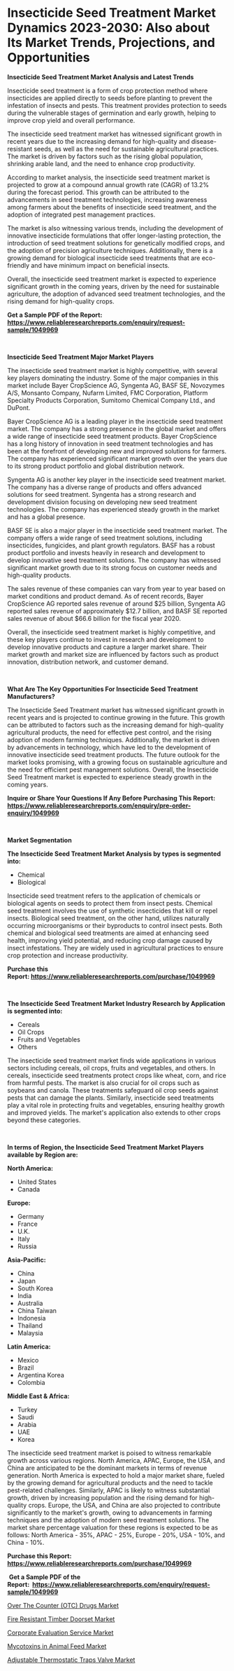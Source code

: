 <p><h1>Insecticide Seed Treatment Market Dynamics 2023-2030: Also about Its Market Trends, Projections, and Opportunities</h1></p><p><strong>Insecticide Seed Treatment Market Analysis and Latest Trends</strong></p>
<p><p>Insecticide seed treatment is a form of crop protection method where insecticides are applied directly to seeds before planting to prevent the infestation of insects and pests. This treatment provides protection to seeds during the vulnerable stages of germination and early growth, helping to improve crop yield and overall performance.</p><p>The insecticide seed treatment market has witnessed significant growth in recent years due to the increasing demand for high-quality and disease-resistant seeds, as well as the need for sustainable agricultural practices. The market is driven by factors such as the rising global population, shrinking arable land, and the need to enhance crop productivity.</p><p>According to market analysis, the insecticide seed treatment market is projected to grow at a compound annual growth rate (CAGR) of 13.2% during the forecast period. This growth can be attributed to the advancements in seed treatment technologies, increasing awareness among farmers about the benefits of insecticide seed treatment, and the adoption of integrated pest management practices.</p><p>The market is also witnessing various trends, including the development of innovative insecticide formulations that offer longer-lasting protection, the introduction of seed treatment solutions for genetically modified crops, and the adoption of precision agriculture techniques. Additionally, there is a growing demand for biological insecticide seed treatments that are eco-friendly and have minimum impact on beneficial insects.</p><p>Overall, the insecticide seed treatment market is expected to experience significant growth in the coming years, driven by the need for sustainable agriculture, the adoption of advanced seed treatment technologies, and the rising demand for high-quality crops.</p></p>
<p><strong>Get a Sample PDF of the Report:&nbsp; <a href="https://www.reliableresearchreports.com/enquiry/request-sample/1049969">https://www.reliableresearchreports.com/enquiry/request-sample/1049969</a></strong></p>
<p>&nbsp;</p>
<p><strong>Insecticide Seed Treatment Major Market Players</strong></p>
<p><p>The insecticide seed treatment market is highly competitive, with several key players dominating the industry. Some of the major companies in this market include Bayer CropScience AG, Syngenta AG, BASF SE, Novozymes A/S, Monsanto Company, Nufarm Limited, FMC Corporation, Platform Specialty Products Corporation, Sumitomo Chemical Company Ltd., and DuPont.</p><p>Bayer CropScience AG is a leading player in the insecticide seed treatment market. The company has a strong presence in the global market and offers a wide range of insecticide seed treatment products. Bayer CropScience has a long history of innovation in seed treatment technologies and has been at the forefront of developing new and improved solutions for farmers. The company has experienced significant market growth over the years due to its strong product portfolio and global distribution network.</p><p>Syngenta AG is another key player in the insecticide seed treatment market. The company has a diverse range of products and offers advanced solutions for seed treatment. Syngenta has a strong research and development division focusing on developing new seed treatment technologies. The company has experienced steady growth in the market and has a global presence.</p><p>BASF SE is also a major player in the insecticide seed treatment market. The company offers a wide range of seed treatment solutions, including insecticides, fungicides, and plant growth regulators. BASF has a robust product portfolio and invests heavily in research and development to develop innovative seed treatment solutions. The company has witnessed significant market growth due to its strong focus on customer needs and high-quality products.</p><p>The sales revenue of these companies can vary from year to year based on market conditions and product demand. As of recent records, Bayer CropScience AG reported sales revenue of around $25 billion, Syngenta AG reported sales revenue of approximately $12.7 billion, and BASF SE reported sales revenue of about $66.6 billion for the fiscal year 2020.</p><p>Overall, the insecticide seed treatment market is highly competitive, and these key players continue to invest in research and development to develop innovative products and capture a larger market share. Their market growth and market size are influenced by factors such as product innovation, distribution network, and customer demand.</p></p>
<p>&nbsp;</p>
<p><strong>What Are The Key Opportunities For Insecticide Seed Treatment Manufacturers?</strong></p>
<p><p>The Insecticide Seed Treatment market has witnessed significant growth in recent years and is projected to continue growing in the future. This growth can be attributed to factors such as the increasing demand for high-quality agricultural products, the need for effective pest control, and the rising adoption of modern farming techniques. Additionally, the market is driven by advancements in technology, which have led to the development of innovative insecticide seed treatment products. The future outlook for the market looks promising, with a growing focus on sustainable agriculture and the need for efficient pest management solutions. Overall, the Insecticide Seed Treatment market is expected to experience steady growth in the coming years.</p></p>
<p><strong>Inquire or Share Your Questions If Any Before Purchasing This Report: <a href="https://www.reliableresearchreports.com/enquiry/pre-order-enquiry/1049969">https://www.reliableresearchreports.com/enquiry/pre-order-enquiry/1049969</a></strong></p>
<p>&nbsp;</p>
<p><strong>Market Segmentation</strong></p>
<p><strong>The Insecticide Seed Treatment Market Analysis by types is segmented into:</strong></p>
<p><ul><li>Chemical</li><li>Biological</li></ul></p>
<p><p>Insecticide seed treatment refers to the application of chemicals or biological agents on seeds to protect them from insect pests. Chemical seed treatment involves the use of synthetic insecticides that kill or repel insects. Biological seed treatment, on the other hand, utilizes naturally occurring microorganisms or their byproducts to control insect pests. Both chemical and biological seed treatments are aimed at enhancing seed health, improving yield potential, and reducing crop damage caused by insect infestations. They are widely used in agricultural practices to ensure crop protection and increase productivity.</p></p>
<p><strong>Purchase this Report:&nbsp;<a href="https://www.reliableresearchreports.com/purchase/1049969">https://www.reliableresearchreports.com/purchase/1049969</a></strong></p>
<p>&nbsp;</p>
<p><strong>The Insecticide Seed Treatment Market Industry Research by Application is segmented into:</strong></p>
<p><ul><li>Cereals</li><li>Oil Crops</li><li>Fruits and Vegetables</li><li>Others</li></ul></p>
<p><p>The insecticide seed treatment market finds wide applications in various sectors including cereals, oil crops, fruits and vegetables, and others. In cereals, insecticide seed treatments protect crops like wheat, corn, and rice from harmful pests. The market is also crucial for oil crops such as soybeans and canola. These treatments safeguard oil crop seeds against pests that can damage the plants. Similarly, insecticide seed treatments play a vital role in protecting fruits and vegetables, ensuring healthy growth and improved yields. The market's application also extends to other crops beyond these categories.</p></p>
<p>&nbsp;</p>
<p><strong>In terms of Region, the Insecticide Seed Treatment Market Players available by Region are:</strong></p>
<p>
    <p> <strong> North America: </strong>
        <ul>
            <li>United States</li>
            <li>Canada</li>
        </ul>
        </p> 
    <p> <strong> Europe: </strong>
        <ul>
            <li>Germany</li>
            <li>France</li>
            <li>U.K.</li>
            <li>Italy</li>
            <li>Russia</li>
        </ul>
        </p> 
    <p> <strong> Asia-Pacific: </strong>
        <ul>
            <li>China</li>
            <li>Japan</li>
            <li>South Korea</li>
            <li>India</li>
            <li>Australia</li>
            <li>China Taiwan</li>
            <li>Indonesia</li>
            <li>Thailand</li>
            <li>Malaysia</li>
        </ul>
        </p> 
    <p> <strong> Latin America: </strong>
        <ul>
            <li>Mexico</li>
            <li>Brazil</li>
            <li>Argentina Korea</li>
            <li>Colombia</li>
        </ul>
        </p> 
    <p> <strong> Middle East & Africa: </strong>
        <ul>
            <li>Turkey</li>
            <li>Saudi</li>
            <li>Arabia</li>
            <li>UAE</li>
            <li>Korea</li>
        </ul>
    </p>
    </p>
<p><p>The insecticide seed treatment market is poised to witness remarkable growth across various regions. North America, APAC, Europe, the USA, and China are anticipated to be the dominant markets in terms of revenue generation. North America is expected to hold a major market share, fueled by the growing demand for agricultural products and the need to tackle pest-related challenges. Similarly, APAC is likely to witness substantial growth, driven by increasing population and the rising demand for high-quality crops. Europe, the USA, and China are also projected to contribute significantly to the market's growth, owing to advancements in farming techniques and the adoption of modern seed treatment solutions. The market share percentage valuation for these regions is expected to be as follows: North America - 35%, APAC - 25%, Europe - 20%, USA - 10%, and China - 10%.</p></p>
<p><strong>Purchase this Report: <a href="https://www.reliableresearchreports.com/purchase/1049969">https://www.reliableresearchreports.com/purchase/1049969</a></strong></p>
<p>&nbsp;<strong>Get a Sample PDF of the Report:&nbsp;&nbsp;<a href="https://www.reliableresearchreports.com/enquiry/request-sample/1049969">https://www.reliableresearchreports.com/enquiry/request-sample/1049969</a></strong></p>
<p><strong></strong></p>
<p><p><a href="https://github.com/rahu1506/Market-Research-Report-List-1/blob/main/over-the-counter-otc-drugs-market.md">Over The Counter (OTC) Drugs Market</a></p><p><a href="https://www.linkedin.com/pulse/fire-resistant-timber-doorset-market-size-share-amp-trends/">Fire Resistant Timber Doorset Market</a></p><p><a href="https://www.linkedin.com/pulse/corporate-evaluation-service-market-insights-players-forecast/">Corporate Evaluation Service Market</a></p><p><a href="https://github.com/aasishrp01/Market-Research-Report-List-1/blob/main/mycotoxins-in-animal-feed-market.md">Mycotoxins in Animal Feed Market</a></p><p><a href="https://medium.com/@wine.sight.theme/adjustable-thermostatic-traps-valve-market-size-cagr-trends-2024-2030-ec6788ae4c1f">Adjustable Thermostatic Traps Valve Market</a></p></p>
